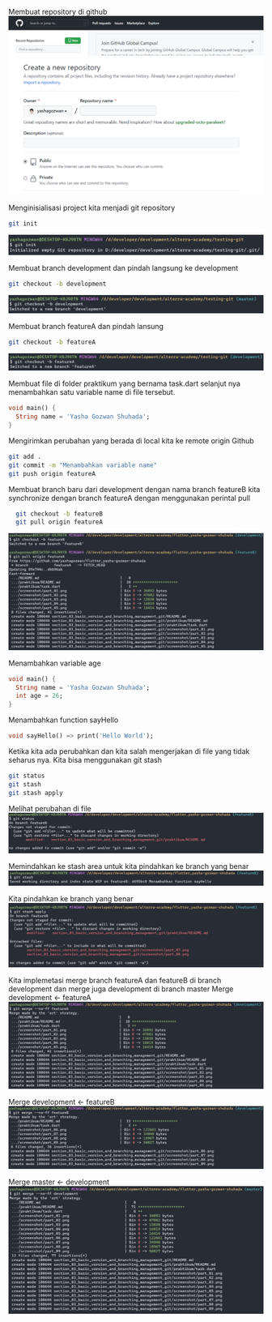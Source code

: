 Membuat repository di github
![alt](../screenshot/part_01.png)
![alt](../screenshot/part_02.png)

Menginisialisasi project kita menjadi git repository
```Bash
git init
```
![alt](../screenshot/part_03.png)

Membuat branch development dan pindah langsung ke development
```Bash
git checkout -b development
```
![alt](../screenshot/part_04.png)

Membuat branch featureA dan pindah lansung
```Bash
git checkout -b featureA
```
![alt](../screenshot/part_05.png)

Membuat file di folder praktikum yang bernama task.dart selanjut nya menambahkan satu variable name di file tersebut.
```dart
void main() {
  String name = 'Yasha Gozwan Shuhada';
}
```

Mengirimkan perubahan yang berada di local kita ke remote origin Github
```Bash
git add .
git commit -m "Menambahkan variable name"
git push origin featureA
```

Membuat branch baru dari development dengan nama branch featureB kita synchronize dengan branch featureA dengan menggunakan perintal pull
```Bash
  git checkout -b featureB
  git pull origin featureA
```
![alt](../screenshot/part_06.png)

Menambahkan variable age
```dart
void main() {
  String name = 'Yasha Gozwan Shuhada';
  int age = 26;
}

```

Menambahkan function sayHello
```dart
void sayHello() => print('Hello World');
```

Ketika kita ada perubahkan dan kita salah mengerjakan di file yang tidak seharus nya. Kita bisa menggunakan git stash
```Bash
git status
git stash
git stash apply
```
Melihat perubahan di file
![alt](../screenshot/part_07.png)

Memindahkan ke stash area untuk kita pindahkan ke branch yang benar
![alt](../screenshot/part_08.png)

Kita pindahkan ke branch yang benar
![alt](../screenshot/part_09.png)

Kita implemetasi merge branch featureA dan featureB di branch development dan merge juga development di branch master
Merge development <- featureA
![image](../screenshot/part_10.png)

Merge development <- featureB
![alt](../screenshot/part_11.png)

Merge master <- development
![alt](./../screenshot/part_12.png)